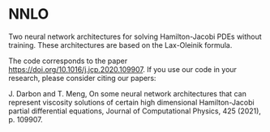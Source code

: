 # NNLO
Two neural network architectures for solving Hamilton-Jacobi PDEs without training. These architectures are based on the Lax-Oleinik formula.

The code corresponds to the paper https://doi.org/10.1016/j.jcp.2020.109907.
If you use our code in your research, please consider citing our papers:

J. Darbon and T. Meng, On some neural network architectures that can represent viscosity solutions of certain high dimensional Hamilton-Jacobi partial differential equations, Journal of Computational Physics, 425 (2021), p. 109907.
